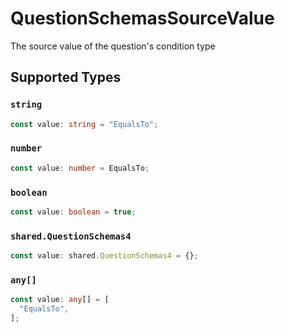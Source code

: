 # QuestionSchemasSourceValue

The source value of the question's condition type


## Supported Types

### `string`

```typescript
const value: string = "EqualsTo";
```

### `number`

```typescript
const value: number = EqualsTo;
```

### `boolean`

```typescript
const value: boolean = true;
```

### `shared.QuestionSchemas4`

```typescript
const value: shared.QuestionSchemas4 = {};
```

### `any[]`

```typescript
const value: any[] = [
  "EqualsTo",
];
```

